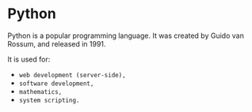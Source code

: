 # Python

Python is a popular programming language. It was created by Guido van Rossum, and released in 1991.

It is used for:

* `web development (server-side),`
* `software development,`
* `mathematics,`
* `system scripting.`

